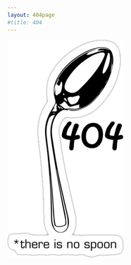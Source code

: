 ```yaml
---
layout: 404page
#title: 404
---
```

<meta http-equiv="refresh" content="6; URL='/'"/>

![](/media/404.png)

